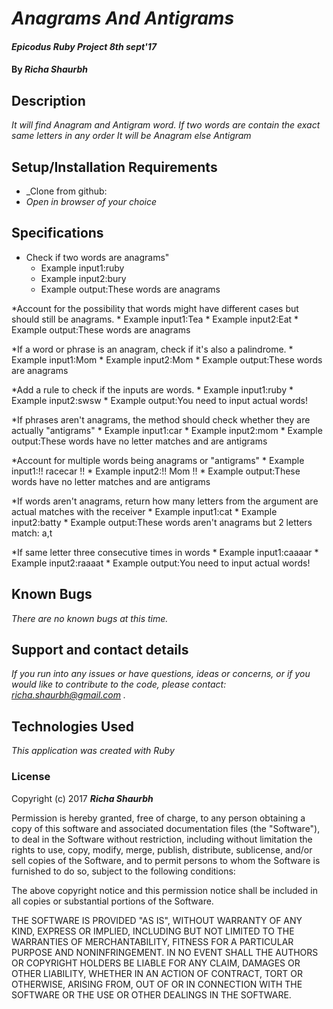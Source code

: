 # _Anagrams And Antigrams_

#### _Epicodus Ruby Project 8th sept'17_

#### By _**Richa Shaurbh**_

## Description

_It will find Anagram and Antigram word. If two words are contain the exact same letters in any order It will be Anagram else Antigram_

## Setup/Installation Requirements

* _Clone from github:
* _Open in browser of your choice_

## Specifications

* Check if two words are anagrams"
	* Example input1:ruby
	* Example input2:bury
	* Example output:These words are anagrams

*Account for the possibility that words might have different cases but should still be anagrams.
	* Example input1:Tea
	* Example input2:Eat
	* Example output:These words are anagrams

*If a word or phrase is an anagram, check if it's also a palindrome.
	* Example input1:Mom
	* Example input2:Mom
	* Example output:These words are anagrams

*Add a rule to check if the inputs are words.
	* Example input1:ruby
	* Example input2:swsw
	* Example output:You need to input actual words!

*If phrases aren't anagrams, the method should check whether they are actually "antigrams"
	* Example input1:car
	* Example input2:mom
	* Example output:These words have no letter matches and are antigrams

*Account for multiple words being anagrams or "antigrams"
	* Example input1:!! racecar !!
	* Example input2:!! Mom !!
	* Example output:These words have no letter matches and are antigrams

*If words aren't anagrams, return how many letters from the argument are actual matches with the receiver
	* Example input1:cat
	* Example input2:batty
	* Example output:These words aren't anagrams but 2 letters match: a,t

*If same letter three consecutive times in words
	* Example input1:caaaar
	* Example input2:raaaat
	* Example output:You need to input actual words!


## Known Bugs

_There are no known bugs at this time._

## Support and contact details

_If you run into any issues or have questions, ideas or concerns, or if you would like to contribute to the code, please contact: richa.shaurbh@gmail.com ._

## Technologies Used

_This application was created with Ruby_

### License

Copyright (c) 2017 **_Richa Shaurbh_**

Permission is hereby granted, free of charge, to any person obtaining a copy
of this software and associated documentation files (the "Software"), to deal
in the Software without restriction, including without limitation the rights
to use, copy, modify, merge, publish, distribute, sublicense, and/or sell
copies of the Software, and to permit persons to whom the Software is
furnished to do so, subject to the following conditions:

The above copyright notice and this permission notice shall be included in all
copies or substantial portions of the Software.

THE SOFTWARE IS PROVIDED "AS IS", WITHOUT WARRANTY OF ANY KIND, EXPRESS OR
IMPLIED, INCLUDING BUT NOT LIMITED TO THE WARRANTIES OF MERCHANTABILITY,
FITNESS FOR A PARTICULAR PURPOSE AND NONINFRINGEMENT. IN NO EVENT SHALL THE
AUTHORS OR COPYRIGHT HOLDERS BE LIABLE FOR ANY CLAIM, DAMAGES OR OTHER
LIABILITY, WHETHER IN AN ACTION OF CONTRACT, TORT OR OTHERWISE, ARISING FROM,
OUT OF OR IN CONNECTION WITH THE SOFTWARE OR THE USE OR OTHER DEALINGS IN THE
SOFTWARE.
